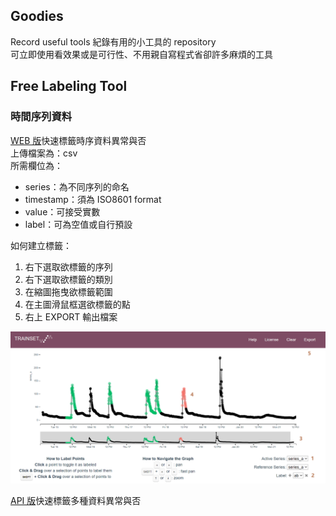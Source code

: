 ## Goodies
Record useful tools
紀錄有用的小工具的 repository  
可立即使用看效果或是可行性、不用親自寫程式省卻許多麻煩的工具  

## Free Labeling Tool
### 時間序列資料
[WEB 版](https://trainset.geocene.com/)快速標籤時序資料異常與否  
上傳檔案為：csv  
所需欄位為：
* series：為不同序列的命名
* timestamp：須為 ISO8601 format
* value：可接受實數
* label：可為空值或自行預設
  
如何建立標籤：
1. 右下選取欲標籤的序列
2. 右下選取欲標籤的類別
3. 在縮圖拖曳欲標籤範圍
4. 在主圖滑鼠框選欲標籤的點
5. 右上 EXPORT 輸出檔案
  
![](https://github.com/yuning-lin/Goodies/blob/main/TutorPics/TRAINSET.PNG)
  
[API 版](https://labelstud.io/guide/)快速標籤多種資料異常與否


